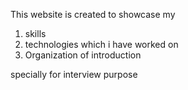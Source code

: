 This website is created to showcase my
1. skills
2. technologies which i have worked on 
3. Organization of introduction

specially for interview purpose